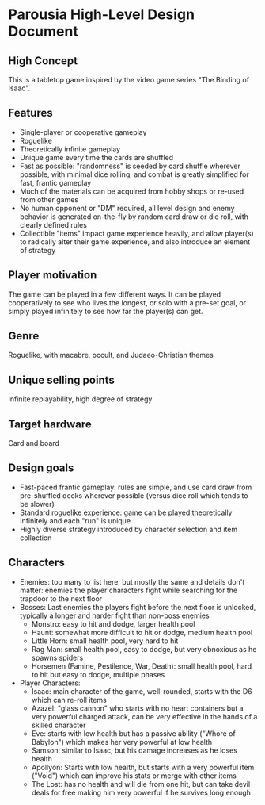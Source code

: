 # Parousia High-Level Design Document

## High Concept
This is a tabletop game inspired by the video game series "The Binding of Isaac".
## Features
 - Single-player or cooperative gameplay
 - Roguelike
 - Theoretically infinite gameplay
 - Unique game every time the cards are shuffled
 - Fast as possible: "randomness" is seeded by card shuffle wherever possible, with minimal dice rolling, and combat is greatly simplified for fast, frantic gameplay
 - Much of the materials can be acquired from hobby shops or re-used from other games
 - No human opponent or "DM" required, all level design and enemy behavior is generated on-the-fly by random card draw or die roll, with clearly defined rules
 - Collectible "items" impact game experience heavily, and allow player(s) to radically alter their game experience, and also introduce an element of strategy

## Player motivation
The game can be played in a few different ways. It can be played cooperatively to see who lives the longest, or solo with a pre-set goal, or simply played infinitely to see how far the player(s) can get.

## Genre
Roguelike, with macabre, occult, and Judaeo-Christian themes

## Unique selling points
Infinite replayability, high degree of strategy

## Target hardware
Card and board

## Design goals
 - Fast-paced frantic gameplay: rules are simple, and use card draw from pre-shuffled decks wherever possible (versus dice roll which tends to be slower)
 - Standard roguelike experience: game can be played theoretically infinitely and each "run" is unique
 - Highly diverse strategy introduced by character selection and item collection

## Characters
 - Enemies: too many to list here, but mostly the same and details don't matter: enemies the player characters fight while searching for the trapdoor to the next floor
 - Bosses: Last enemies the players fight before the next floor is unlocked, typically a longer and harder fight than non-boss enemies
	- Monstro: easy to hit and dodge, larger health pool
	- Haunt: somewhat more difficult to hit or dodge, medium health pool
	- Little Horn: small health pool, very hard to hit
	- Rag Man: small health pool, easy to dodge, but very obnoxious as he spawns spiders
	- Horsemen (Famine, Pestilence, War, Death): small health pool, hard to hit but easy to dodge, multiple phases
 - Player Characters:
	- Isaac: main character of the game, well-rounded, starts with the D6 which can re-roll items
	- Azazel: "glass cannon" who starts with no heart containers but a very powerful charged attack, can be very effective in the hands of a skilled character
	- Eve: starts with low health but has a passive ability ("Whore of Babylon") which makes her very powerful at low health
	- Samson: similar to Isaac, but his damage increases as he loses health
	- Apollyon: Starts with low health, but starts with a very powerful item ("Void") which can improve his stats or merge with other items
	- The Lost: has no health and will die from one hit, but can take devil deals for free making him very powerful if he survives long enough
